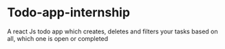 # Todo-app-internship
A react Js todo app which creates, deletes and filters your tasks based on all, which  one is open or completed
